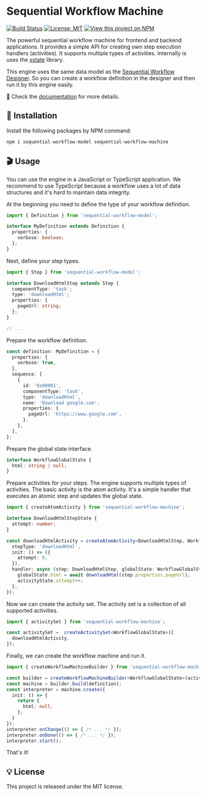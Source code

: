 # Sequential Workflow Machine

[![Build Status](https://img.shields.io/endpoint.svg?url=https%3A%2F%2Factions-badge.atrox.dev%2Fb4rtaz%2Fsequential-workflow-machine%2Fbadge%3Fref%3Dmain&style=flat-square)](https://actions-badge.atrox.dev/b4rtaz/sequential-workflow-machine/goto?ref=main) [![License: MIT](https://img.shields.io/github/license/mashape/apistatus.svg?style=flat-square)](/LICENSE) [![View this project on NPM](https://img.shields.io/npm/v/sequential-workflow-machine.svg?style=flat-square)](https://npmjs.org/package/sequential-workflow-machine)

The powerful sequential workflow machine for frontend and backend applications. It provides a simple API for creating own step execution handlers (activities). It supports multiple types of activities. Internally is uses the [xstate](https://github.com/statelyai/xstate) library.

This engine uses the same data model as the [Sequential Workflow Designer](https://github.com/nocode-js/sequential-workflow-designer). So you can create a workflow definition in the designer and then run it by this engine easily.

📝 Check the [documentation](https://nocode-js.com/docs/category/sequential-workflow-machine) for more details.

## 🚀 Installation

Install the following packages by NPM command:

```
npm i sequential-workflow-model sequential-workflow-machine
```

## 🎬 Usage

You can use the engine in a JavaScript or TypeScript application. We recommend to use TypeScript because a workflow uses a lot of data structures and it's hard to maintain data integrity.

At the beginning you need to define the type of your workflow definition.

```ts
import { Definition } from 'sequential-workflow-model';

interface MyDefinition extends Definition {
  properties: {
    verbose: boolean;
  };
}
```

Next, define your step types.

```ts
import { Step } from 'sequential-workflow-model';

interface DownloadHtmlStep extends Step {
  componentType: 'task';
  type: 'downloadHtml';
  properties: {
    pageUrl: string;
  };
}

// ...
```

Prepare the workflow definition.

```ts
const definition: MyDefinition = {
  properties: {
    verbose: true,
  },
  sequence: [
    {
      id: '0x00001',
      componentType: 'task',
      type: 'downloadHtml',
      name: 'Download google.com',
      properties: {
        pageUrl: 'https://www.google.com',
      },
    },
  ],
};
```

Prepare the global state interface.

```ts
interface WorkflowGlobalState {
  html: string | null;
}
```

Prepare activities for your steps. The engine supports multiple types of activities. The basic activity is the atom activity. It's a simple handler that executes an atomic step and updates the global state.

```ts
import { createAtomActivity } from 'sequential-workflow-machine';

interface DownloadHtmlStepState {
  attempt: number;
}

const downloadHtmlActivity = createAtomActivity<DownloadHtmlStep, WorkflowGlobalState, DownloadHtmlStepState>({
  stepType: 'downloadHtml',
  init: () => ({
    attempt: 0,
  }),
  handler: async (step: DownloadHtmlStep, globalState: WorkflowGlobalState, activityState: DownloadHtmlStepState) => {
    globalState.html = await downloadHtml(step.properties.pageUrl);
    activityState.attempt++;
  },
});
```

Now we can create the activity set. The activity set is a collection of all supported activities.

```ts
import { activitySet } from 'sequential-workflow-machine';

const activitySet =  createActivitySet<WorkflowGlobalState>([
  downloadHtmlActivity,
]);
```

Finally, we can create the workflow machine and run it.

```ts
import { createWorkflowMachineBuilder } from 'sequential-workflow-machine';

const builder = createWorkflowMachineBuilder<WorkflowGlobalState>(activitySet);
const machine = builder.build(definition);
const interpreter = machine.create({
  init: () => {
    return {
      html: null,
    };
  }
});
interpreter.onChange(() => { /* ... */ });
interpreter.onDone(() => { /* ... */ });
interpreter.start();
```

That's it!

## 💡 License

This project is released under the MIT license.
